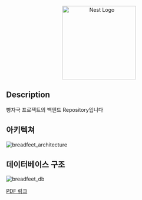 <p align="center">
  <a href="http://nestjs.com/" target="blank"><img src="https://nestjs.com/img/logo-small.svg" width="200" alt="Nest Logo" /></a>
</p>

[circleci-image]: https://img.shields.io/circleci/build/github/nestjs/nest/master?token=abc123def456
[circleci-url]: https://circleci.com/gh/nestjs/nest

  
## Description

빵자국 프로젝트의 백엔드 Repository입니다

## 아키텍쳐
![breadfeet_architecture](https://aldrich-portfolio-blog2.vercel.app/_next/image?url=%2Fimages%2Fbreadfeet_architecture.png&w=1920&q=75)

## 데이터베이스 구조
![breadfeet_db](https://aldrich-portfolio-blog2.vercel.app/_next/image?url=%2Fimages%2Fbreadfeet_db.png&w=1920&q=75)


<a href="https://aldrich-portfolio-blog2.vercel.app/pdf/breadfeet_portfolio.pdf" target="_blank">PDF 링크</a>
